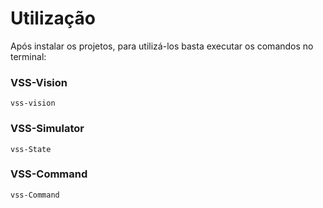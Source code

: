# Utilização

Após instalar os projetos, para utilizá-los basta executar os comandos no terminal:

### VSS-Vision
```
vss-vision
```

### VSS-Simulator
```
vss-State
```

### VSS-Command
```
vss-Command
```